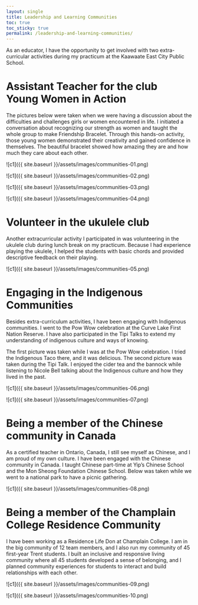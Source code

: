 ```yaml
---
layout: single
title: Leadership and Learning Communities
toc: true
toc_sticky: true
permalink: /leadership-and-learning-communities/
---
```


As an educator, I have the opportunity to get involved with two extra-curricular activities during my practicum at the Kaawaate East City Public School.

# Assistant Teacher for the club Young Women in Action

The pictures below were taken when we were having a discussion about the difficulties and challenges girls or women encountered in life. I initiated a conversation about recognizing our strength as women and taught the whole group to make Friendship Bracelet. Through this hands-on activity, those young women demonstrated their creativity and gained confidence in themselves. The beautiful bracelet showed how amazing they are and how much they care about each other.

![c1]({{ site.baseurl }}/assets/images/communities-01.png)

![c1]({{ site.baseurl }}/assets/images/communities-02.png)

![c1]({{ site.baseurl }}/assets/images/communities-03.png)

![c1]({{ site.baseurl }}/assets/images/communities-04.png)

# Volunteer in the ukulele club

Another extracurricular activity I participated in was volunteering in the ukulele club during lunch break on my practicum. Because I had experience playing the ukulele,  I helped the students with basic chords and provided descriptive feedback on their playing.

![c1]({{ site.baseurl }}/assets/images/communities-05.png)


# Engaging in the Indigenous Communities

Besides extra-curriculum activities, I have been engaging with Indigenous communities.  I went to the Pow Wow celebration at the Curve Lake First Nation Reserve. I have also participated in the Tipi Talks to extend my understanding of indigenous culture and ways of knowing.

The first picture was taken while I was at the Pow Wow celebration. I tried the Indigenous Taco there, and it was delicious. The second picture was taken during the Tipi Talk. I enjoyed the cider tea and the bannock while listening to Nicole Bell talking about the Indigenous culture and how they lived in the past.

![c1]({{ site.baseurl }}/assets/images/communities-06.png)

![c1]({{ site.baseurl }}/assets/images/communities-07.png)

# Being a member of the Chinese community in Canada

As a certified teacher in Ontario, Canada, I still see myself as Chinese, and I am proud of my own culture. I have been engaged with the Chinese community in Canada. I taught Chinese part-time at Yip’s Chinese School and the Mon Sheong Foundation Chinese School. Below was taken while we went to a national park to have a picnic gathering.

![c1]({{ site.baseurl }}/assets/images/communities-08.png)


# Being a member of the Champlain College Residence Community

I have been working as a Residence Life Don at Champlain College. I am in the big community of 12 team members, and I also run my community of 45 first-year Trent students. I built an inclusive and responsive living community where all 45 students developed a sense of belonging, and I planned community experiences for students to interact and build relationships with each other.

![c1]({{ site.baseurl }}/assets/images/communities-09.png)

![c1]({{ site.baseurl }}/assets/images/communities-10.png)
